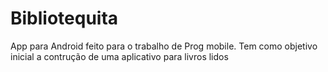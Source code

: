 # Bibliotequita
App para Android feito para o trabalho de Prog mobile. Tem como objetivo inicial a contrução de uma aplicativo para livros lidos
